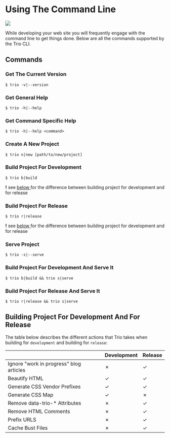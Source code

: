 <!--
title: Using The Command Line
template: learnhowto.html
appendToTarget: true
activeHeaderItem: 2
callback: showCurrentPageInHeader.js
-->

# Using The Command Line

<img data-trio-link src="/media/terminal-general-help.png">

While developing your web site you will frequently engage with the command line to get things done. Below are all the commands supported by the Trio CLI.

## Commands

### Get The Current Version

```shell
$ trio -v|--version
```

### Get General Help

```shell
$ trio -h|--help
```

### Get Command Specific Help

```shell
$ trio -h|--help <command>
```

### Create A New Project

```shell
$ trio n|new [path/to/new/project]
```

### Build Project For Development

```shell
$ trio b|build
``` 
__!__ see [ below ](#building-project-for-development-and-for-release) for the difference between building project for development and for release

### Build Project For Release

```shell
$ trio r|release
``` 
__!__ see [ below ](#building-project-for-development-and-for-release) for the difference between building project for development and for release

### Serve Project

```shell
$ trio -s|--serve
```

### Build Project For Development And Serve It

```shell
$ trio b|build && trio s|serve
```

### Build Project For Release And Serve It

```shell
$ trio r|release && trio s|serve
```

## Building Project For Development And For Release

The table below describes the different actions that Trio takes when building for `development` and building for `release`:

<table class="dev-vs-release-build">
  <thead>
    <tr>
        <th></th> <th>Development</th> <th>Release</th>
    </tr>
  </thead>
  <tbody>
    <tr>
        <td>Ignore "work in progress" blog articles</td> <td><span class="cross">&cross;</td> <td><span class="check">&check;</td>
    </tr>
    <tr>
        <td>Beautify HTML</td> <td><span class="check">&check;</td> <td><span class="check">&check;</td>
    </tr>
    <tr>
        <td>Generate CSS Vendor Prefixes</td> <td><span class="check">&check;</td> <td><span class="check">&check;</td>
    </tr>
    <tr>
        <td>Generate CSS Map</td> <td><span class="check">&check;</td> <td><span class="cross">&cross;</td>
    </tr>
    <tr>
        <td>Remove data-trio-* Attributes</td> <td><span class="cross">&cross;</td> <td><span class="check">&check;</td>
    </tr>
    <tr>
        <td>Remove HTML Comments</td> <td><span class="cross">&cross;</td> <td><span class="check">&check;</td>
    </tr>
    <tr>
        <td>Prefix URLS</td> <td><span class="cross">&cross;</td> <td><span class="check">&check;</td>
    </tr>
    <tr>
        <td>Cache Bust Files</td> <td><span class="cross">&cross;</td> <td><span class="check">&check;</td>
    </tr>
  </tbody>
</table>
